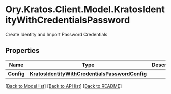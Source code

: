 # Ory.Kratos.Client.Model.KratosIdentityWithCredentialsPassword
Create Identity and Import Password Credentials

## Properties

Name | Type | Description | Notes
------------ | ------------- | ------------- | -------------
**Config** | [**KratosIdentityWithCredentialsPasswordConfig**](KratosIdentityWithCredentialsPasswordConfig.md) |  | [optional] 

[[Back to Model list]](../../README.md#documentation-for-models) [[Back to API list]](../../README.md#documentation-for-api-endpoints) [[Back to README]](../../README.md)

